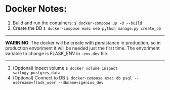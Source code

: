 # Docker Notes:

1. Build and run the containers: `$ docker-compose up -d --build`
2. Create the DB `$ docker-compose exec web python manage.py create_db`
--- 
**WARINING**: The docker will be create with persistance in production, so in production envoriment it will be needed just the first time. The envoriment variable to change is FLASK_ENV in `.env.dev` file.

---
3. (Optional) Inpect volume `$ docker volume inspect sailogy_postgres_data`
4. (Optional) Connect to DB `$ docker-compose exec db psql --username=flask_user --dbname=igenius_dev`
